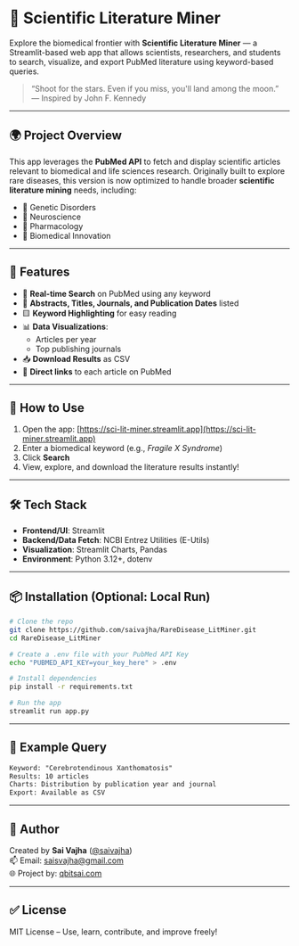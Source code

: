 # 🔬 Scientific Literature Miner

Explore the biomedical frontier with **Scientific Literature Miner** — a Streamlit-based web app that allows scientists, researchers, and students to search, visualize, and export PubMed literature using keyword-based queries.

> “Shoot for the stars. Even if you miss, you'll land among the moon.”  
> — Inspired by John F. Kennedy

---

## 🌍 Project Overview

This app leverages the **PubMed API** to fetch and display scientific articles relevant to biomedical and life sciences research. Originally built to explore rare diseases, this version is now optimized to handle broader **scientific literature mining** needs, including:

- 🧬 Genetic Disorders  
- 🧠 Neuroscience  
- 💊 Pharmacology  
- 🧪 Biomedical Innovation  

---

## 🧠 Features

- 🔎 **Real-time Search** on PubMed using any keyword
- 📄 **Abstracts, Titles, Journals, and Publication Dates** listed
- 🟨 **Keyword Highlighting** for easy reading
- 📊 **Data Visualizations**:
  - Articles per year
  - Top publishing journals
- 📥 **Download Results** as CSV
- 🔗 **Direct links** to each article on PubMed

---

## 🚀 How to Use

1. Open the app: [https://sci-lit-miner.streamlit.app](https://sci-lit-miner.streamlit.app)
2. Enter a biomedical keyword (e.g., *Fragile X Syndrome*)
3. Click **Search**
4. View, explore, and download the literature results instantly!

---

## 🛠 Tech Stack

- **Frontend/UI**: Streamlit  
- **Backend/Data Fetch**: NCBI Entrez Utilities (E-Utils)  
- **Visualization**: Streamlit Charts, Pandas  
- **Environment**: Python 3.12+, dotenv  

---

## 📦 Installation (Optional: Local Run)

```bash
# Clone the repo
git clone https://github.com/saivajha/RareDisease_LitMiner.git
cd RareDisease_LitMiner

# Create a .env file with your PubMed API Key
echo "PUBMED_API_KEY=your_key_here" > .env

# Install dependencies
pip install -r requirements.txt

# Run the app
streamlit run app.py
```

---

## 📄 Example Query

```txt
Keyword: "Cerebrotendinous Xanthomatosis"
Results: 10 articles
Charts: Distribution by publication year and journal
Export: Available as CSV
```

---

## 👤 Author

Created by **Sai Vajha** ([@saivajha](https://github.com/saivajha))  
📫 Email: saisvajha@gmail.com  
🌐 Project by: [qbitsai.com](https://qbitsai.com)

---

## ✅ License

MIT License – Use, learn, contribute, and improve freely!